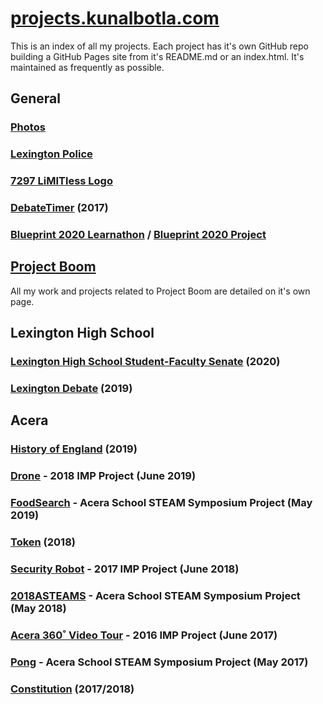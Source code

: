 # [projects.kunalbotla.com](//projects.kunalbotla.com)

This is an index of all my projects. Each project has it's own GitHub repo building a GitHub Pages site from it's README.md or an index.html. It's maintained as frequently as possible.

## General
### [Photos](//projects.kunalbotla.com/photos/)

### [Lexington Police](//projects.kunalbotla.com/lexington-police/)
### [7297 LiMITless Logo](//projects.kunalbotla.com/7297-limitless-logo/)
### [DebateTimer](//projects.kunalbotla.com/DebateTimer/) (2017)
### [Blueprint 2020 Learnathon](//projects.kunalbotla.com/blueprint-2020) / [Blueprint 2020 Project](//projects.kunalbotla.com/blueprint-2020-project)


## [Project Boom](//projects.kunalbotla.com/projectboom)
All my work and projects related to Project Boom are detailed on it's own page.



## Lexington High School
### [Lexington High School Student-Faculty Senate](//projects.kunalbotla.com/lhs-senate) (2020)
### [Lexington Debate](//projects.kunalbotla.com/lexington-debate) (2019)


## Acera
### [History of England](//projects.kunalbotla.com/History-of-England) (2019)
### [Drone](//projects.kunalbotla.com/) - 2018 IMP Project (June 2019)
### [FoodSearch](//projects.kunalbotla.com/FoodSearch) - Acera School STEAM Symposium Project (May 2019)
### [Token](//projects.kunalbotla.com/Token) (2018)
### [Security Robot](//projects.kunalbotla.com/) - 2017 IMP Project (June 2018)
### [2018ASTEAMS](//projects.kunalbotla.com/) - Acera School STEAM Symposium Project (May 2018)
### [Acera 360˚ Video Tour](//projects.kunalbotla.com/) - 2016 IMP Project (June 2017)
### [Pong](//projects.kunalbotla.com/Pong) - Acera School STEAM Symposium Project (May 2017)
### [Constitution](//docs.kunalbotla.com/projects/constitution) (2017/2018)
